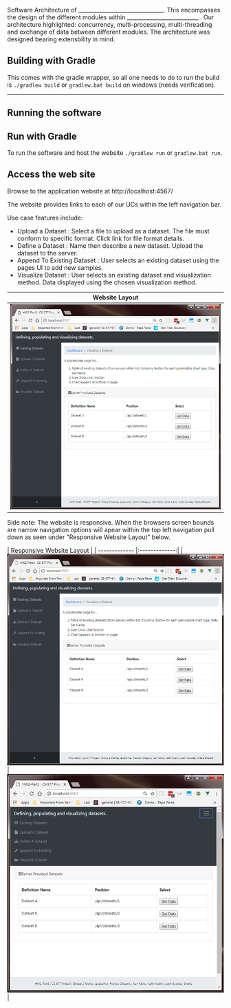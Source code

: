Software Architecture of _______________________________. This encompasses the design of the different modules within __________________________ . Our architecture highlighted: concurrency, multi-processing, multi-threading and exchange of data between different modules. The architecture was designed bearing extensbility in mind. 

## Building with Gradle

This comes with the gradle wrapper, so all one needs to do to run the build
is `./gradlew build` or `gradlew.bat build` on windows (needs verification).

-----------------------------------------
Running the software
-----------------------------------------

## Run with Gradle
To run the software and host the website `./gradlew run` or `gradlew.bat run`.

## Access the web site
Browse to the application website at http://localhost:4567/

The website provides links to each of our UCs within the left navigation bar.  

Use case features include:
* Upload a Dataset : Select a file to upload as a dataset. The file must conform to specific format. Click link for file format details.
* Define a Dataset : Name then describe a new dataset. Upload the dataset to the server.
* Append To Existing Dataset : User selects an existing dataset using the pages UI to add new samples. 
* Visualize Dataset : User selects an existing dataset and visualization method. Data displayed using the chosen visualization method.

| Website Layout     |
| ------------- |
| [![Responsive Layout - Menu to access UCs seen at the top right](./readme_images/web_layout.PNG)](./readme_images/web_layout.PNG) |


Side note: The website is responsive. When the browsers screen bounds are narrow navigation options will apear within the top left navigation pull down as seen under "Responsive Website Layout" below.

| Responsive Website Layout     |
| ------------- |:-------------:|
| [![Responsive Layout - Menu to access UCs seen at the top right](./readme_images/web_layout.PNG)](./readme_images/web_layout.PNG)      | [![Responsive Layout - Menu to access UCs seen at the top right](./readme_images/responsive_layout_expanded.PNG)](./readme_images/responsive_layout_expanded.PNG) |




